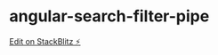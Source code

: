 # angular-search-filter-pipe

[Edit on StackBlitz ⚡️](https://stackblitz.com/edit/angular-ivy-vn93eh)